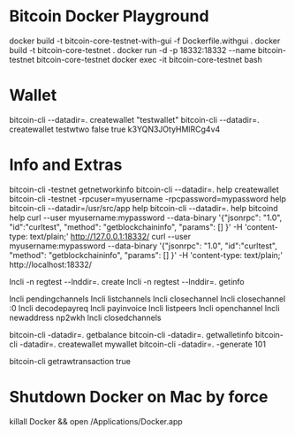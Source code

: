 # Bitcoin Docker Playground
docker build -t bitcoin-core-testnet-with-gui -f Dockerfile.withgui .
docker build -t bitcoin-core-testnet .
docker run -d -p 18332:18332 --name bitcoin-testnet bitcoin-core-testnet
docker exec -it bitcoin-core-testnet bash


# Wallet
bitcoin-cli --datadir=. createwallet "testwallet"
bitcoin-cli --datadir=. createwallet testwtwo false true k3YQN3JOtyHMlRCg4v4

# Info and Extras
bitcoin-cli -testnet getnetworkinfo
bitcoin-cli --datadir=. help createwallet
bitcoin-cli -testnet -rpcuser=myusername -rpcpassword=mypassword help
bitcoin-cli --datadir=/usr/src/app help
bitcoin-cli --datadir=. help
bitcoind help
curl --user myusername:mypassword --data-binary '{"jsonrpc": "1.0", "id":"curltest", "method": "getblockchaininfo", "params": [] }' -H 'content-type: text/plain;' http://127.0.0.1:18332/
curl --user myusername:mypassword --data-binary '{"jsonrpc": "1.0", "id":"curltest", "method": "getblockchaininfo", "params": [] }' -H 'content-type: text/plain;' http://localhost:18332/

lncli -n regtest --lnddir=. create
lncli -n regtest --lnddir=. getinfo

lncli pendingchannels
lncli listchannels
lncli closechannel <id>
lncli closechannel <id>:0
lncli decodepayreq
lncli payinvoice
lncli listpeers
lncli openchannel <id> <valor>
lncli newaddress np2wkh
lncli closedchannels

bitcoin-cli -datadir=. getbalance
bitcoin-cli -datadir=. getwalletinfo
bitcoin-cli -datadir=. createwallet mywallet
bitcoin-cli -datadir=. -generate 101

bitcoin-cli getrawtransaction <txid> true

# Shutdown Docker on Mac by force
killall Docker && open /Applications/Docker.app

